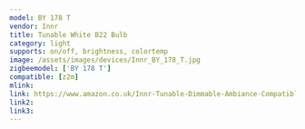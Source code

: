 ```yaml
---
model: BY 178 T
vendor: Innr
title: Tunable White B22 Bulb
category: light
supports: on/off, brightness, colortemp
image: /assets/images/devices/Innr_BY_178_T.jpg
zigbeemodel: ['BY 178 T']
compatible: [z2m]
mlink: 
link: https://www.amazon.co.uk/Innr-Tunable-Dimmable-Ambiance-Compatible/dp/B075CN9F11/
link2: 
link3: 
---
```

